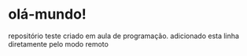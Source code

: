 # olá-mundo!
repositório teste criado em aula de programação.
adicionado esta linha diretamente pelo modo remoto
